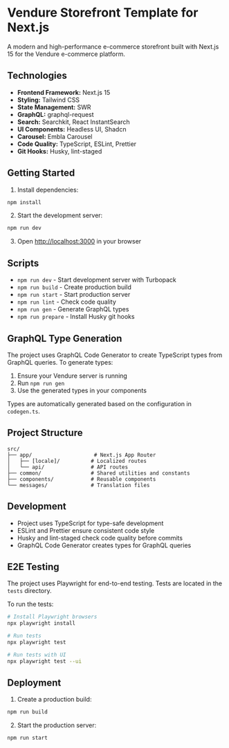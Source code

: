 # Vendure Storefront Template for Next.js

A modern and high-performance e-commerce storefront built with Next.js 15 for the Vendure e-commerce platform.

## Technologies

- **Frontend Framework:** Next.js 15
- **Styling:** Tailwind CSS
- **State Management:** SWR
- **GraphQL:** graphql-request
- **Search:** Searchkit, React InstantSearch
- **UI Components:** Headless UI, Shadcn
- **Carousel:** Embla Carousel
- **Code Quality:** TypeScript, ESLint, Prettier
- **Git Hooks:** Husky, lint-staged

## Getting Started

1. Install dependencies:

```bash
npm install
```

2. Start the development server:

```bash
npm run dev
```

3. Open [http://localhost:3000](http://localhost:3000) in your browser

## Scripts

- `npm run dev` - Start development server with Turbopack
- `npm run build` - Create production build
- `npm run start` - Start production server
- `npm run lint` - Check code quality
- `npm run gen` - Generate GraphQL types
- `npm run prepare` - Install Husky git hooks

## GraphQL Type Generation

The project uses GraphQL Code Generator to create TypeScript types from GraphQL queries. To generate types:

1. Ensure your Vendure server is running
2. Run `npm run gen`
3. Use the generated types in your components

Types are automatically generated based on the configuration in `codegen.ts`.

## Project Structure

```
src/
├── app/                    # Next.js App Router
│   ├── [locale]/          # Localized routes
│   └── api/               # API routes
├── common/                # Shared utilities and constants
├── components/            # Reusable components
└── messages/              # Translation files
```

## Development

- Project uses TypeScript for type-safe development
- ESLint and Prettier ensure consistent code style
- Husky and lint-staged check code quality before commits
- GraphQL Code Generator creates types for GraphQL queries

## E2E Testing

The project uses Playwright for end-to-end testing. Tests are located in the `tests` directory.

To run the tests:

```bash
# Install Playwright browsers
npx playwright install

# Run tests
npx playwright test

# Run tests with UI
npx playwright test --ui
```

## Deployment

1. Create a production build:

```bash
npm run build
```

2. Start the production server:

```bash
npm run start
```
